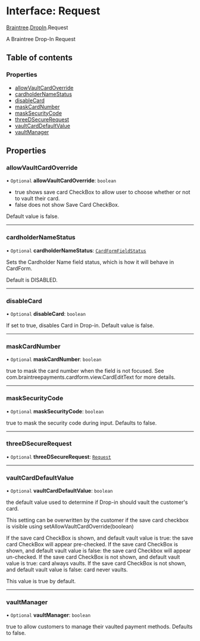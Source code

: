 # Interface: Request

[Braintree](../modules/CdvPurchase.Braintree.md).[DropIn](../modules/CdvPurchase.Braintree.DropIn.md).Request

A Braintree Drop-In Request

## Table of contents

### Properties

- [allowVaultCardOverride](CdvPurchase.Braintree.DropIn.Request.md#allowvaultcardoverride)
- [cardholderNameStatus](CdvPurchase.Braintree.DropIn.Request.md#cardholdernamestatus)
- [disableCard](CdvPurchase.Braintree.DropIn.Request.md#disablecard)
- [maskCardNumber](CdvPurchase.Braintree.DropIn.Request.md#maskcardnumber)
- [maskSecurityCode](CdvPurchase.Braintree.DropIn.Request.md#masksecuritycode)
- [threeDSecureRequest](CdvPurchase.Braintree.DropIn.Request.md#threedsecurerequest)
- [vaultCardDefaultValue](CdvPurchase.Braintree.DropIn.Request.md#vaultcarddefaultvalue)
- [vaultManager](CdvPurchase.Braintree.DropIn.Request.md#vaultmanager)

## Properties

### allowVaultCardOverride

• `Optional` **allowVaultCardOverride**: `boolean`

- true shows save card CheckBox to allow user to choose whether or not to vault their card.
- false does not show Save Card CheckBox.

Default value is false.

___

### cardholderNameStatus

• `Optional` **cardholderNameStatus**: [`CardFormFieldStatus`](../enums/CdvPurchase.Braintree.DropIn.CardFormFieldStatus.md)

Sets the Cardholder Name field status, which is how it will behave in CardForm.

Default is DISABLED.

___

### disableCard

• `Optional` **disableCard**: `boolean`

If set to true, disables Card in Drop-in. Default value is false.

___

### maskCardNumber

• `Optional` **maskCardNumber**: `boolean`

true to mask the card number when the field is not focused. See com.braintreepayments.cardform.view.CardEditText for more details.

___

### maskSecurityCode

• `Optional` **maskSecurityCode**: `boolean`

true to mask the security code during input. Defaults to false.

___

### threeDSecureRequest

• `Optional` **threeDSecureRequest**: [`Request`](CdvPurchase.Braintree.ThreeDSecure.Request.md)

___

### vaultCardDefaultValue

• `Optional` **vaultCardDefaultValue**: `boolean`

the default value used to determine if Drop-in should vault the customer's card.

This setting can be overwritten by the customer if the save card checkbox is visible using setAllowVaultCardOverride(boolean)

If the save card CheckBox is shown, and default vault value is true: the save card CheckBox will appear pre-checked.
If the save card CheckBox is shown, and default vault value is false: the save card Checkbox will appear un-checked.
If the save card CheckBox is not shown, and default vault value is true: card always vaults.
If the save card CheckBox is not shown, and default vault value is false: card never vaults.

This value is true by default.

___

### vaultManager

• `Optional` **vaultManager**: `boolean`

true to allow customers to manage their vaulted payment methods. Defaults to false.
